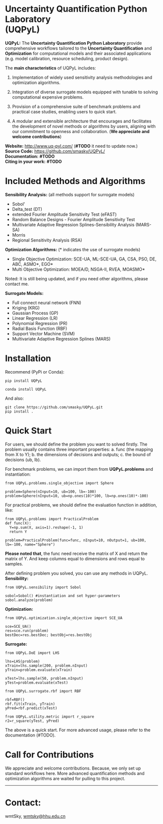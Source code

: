 # Uncertainty Quantification Python Laboratory <br> (UQPyL)

**UQPyL:** The **Uncertainty Quantification Python Laboratory** provide comprehensive workflows tailored to the **Uncertainty Quantification** and **Optimization** for computational models and their associated applications (e.g. model calibration, resource scheduling, product design). 

The **main characteristics** of UQPyL includes:

1. Implementation of widely used sensitivity analysis methodologies and optimization algorithms.

2. Integration of diverse surrogate models equipped with tunable to solving computational expensive problems.

3. Provision of a comprehensive suite of benchmark problems and practical case studies, enabling users to quick start.

4. A modular and extensible architecture that encourages and facilitates the development of novel methods or algorithms by users, aligning with our commitment to openness and collaboration. (**We appreciate and welcome contributions**)

 **Website:** http://www.uq-pyl.com/ (**#TODO** it need to update now.) <br>
  **Source Code:** https://github.com/smasky/UQPyL/ <br> 
  **Documentation:** **#TODO** <br>
  **Citing in your work:** **#TODO** <br>

# Included Methods and Algorithms
**Sensibility Analysis:** (all methods support for surrogate models)
- Sobol'
- Delta_test (DT)
- extended Fourier Amplitude Sensitivity Test (eFAST)
- Random Balance Designs - Fourier Amplitude Sensitivity Test
- Multivariate Adaptive Regression Splines-Sensibility Analysis (MARS-SA)
- Morris
- Regional Sensitivity Analysis (RSA)

**Optimization Algorithms:** (* indicates the use of surrogate models)
- Single Objective Optimization: SCE-UA, ML-SCE-UA, GA, CSA, PSO, DE, ABC, ASMO*, EGO*
- Multi Objective Optimization: MOEA/D, NSGA-II, RVEA, MOASMO*

Noted: It is still being updated, and if you need other algorithms, please contact me.

**Surrogate Models:**
- Full connect neural network (FNN)
- Kriging (KRG)
- Gaussian Process (GP)
- Linear Regression (LR)
- Polynomial Regression (PR)
- Radial Basis Function (RBF)
- Support Vector Machine (SVM)
- Multivariate Adaptive Regression Splines (MARS)

# Installation

Recommend (PyPi or Conda):

```
pip install UQPyL

conda install UQPyL
```

And also:

```
git clone https://github.com/smasky/UQPyL.git 
pip install . 
```

# Quick Start
For users, we should define the problem you want to solved firstly. The problem usually contains three important properties:
a. func (the mapping from X to Y); b. the dimensions of decisions and outputs; c. the bound of decisions (ub, lb).

For benchmark problems, we can import them from **UQPyL.problems** and instantiation:

```
from UQPyL.problems.single_objective import Sphere

problem=Sphere(nInput=10, ub=100, lb=-100)
problem=Sphere(nInput=10, ub=np.ones(10)*100, lb=np.ones(10)*-100)
```

For practical problems, we should define the evaluation function in addition, like:
```
from UQPyL.problems import PracticalProblem
def func(X):
  Y=np.sum(X, axis=1).reshape(-1, 1)
  return Y

problem=PracticalProblem(func=func, nInput=10, nOutput=1, ub=100, lb=-100, name="Sphere")
```
**Please noted that**, the func need receive the matrix of X and return the matrix of Y. And keep columns equal to dimensions and rows equal to samples.

After defining problem you solved, you can use any methods in UQPyL.
**Sensibility:**
```
from UQPyL.sensibility import Sobol

sobol=Sobol() #instantiation and set hyper-parameters
sobol.analyze(problem)
```

**Optimization:**
```
from UQPyL.optimization.single_objective import SCE_UA

sce=SCE_UA()
res=sce.run(problem)
bestDec=res.bestDec; bestObj=res.bestObj
```

**Surrogate:**
```
from UQPyL.DoE import LHS

lhs=LHS(problem)
xTrain=lhs.sample(200, problem.nInput)
yTrain=problem.evaluate(xTrain)

xTest=lhs.sample(50, problem.nInput)
yTest=problem.evaluate(xTest)

from UQPyL.surrogate.rbf import RBF

rbf=RBF()
rbf.fit(xTrain, yTrain)
yPred=rbf.predict(xTest)

from UQPyL.utility.metric import r_square
r2=r_square(yTest, yPred)
```

The above is a quick start. For more advanced usage, please refer to the documentation (#TODO).

# Call for Contributions
We appreciate and welcome contributions. Because, we only set up standard workflows here. More advanced quantification methods and optimization algorithms are waited for pulling to this project.

---
# Contact:

wmtSky, <wmtsky@hhu.edu.cn> 





